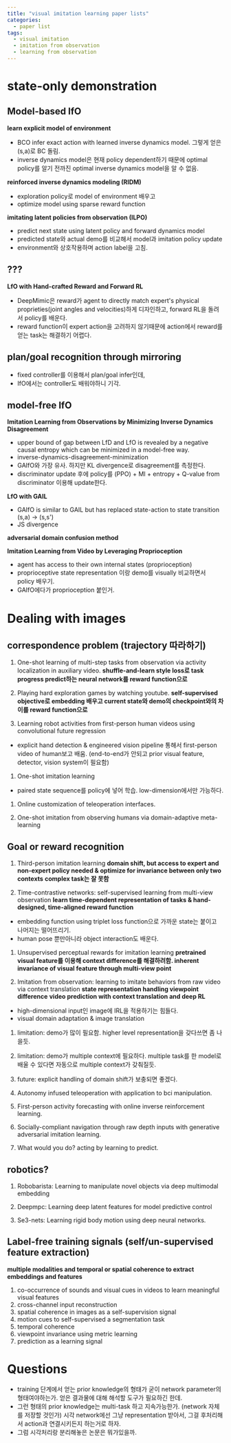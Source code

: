 ```yaml
---
title: "visual imitation learning paper lists"
categories:
  - paper list
tags:
  - visual imitation
  - imitation from observation
  - learning from observation
---
```


# state-only demonstration


## Model-based IfO

**learn explicit model of environment**
- BCO infer exact action with learned inverse dynamics model. 그렇게 얻은 (s,a)로 BC 돌림. 
- inverse dynamics model은 현재 policy dependent하기 때문에 optimal policy를 알기 전까진 optimal inverse dynamics model을 알 수 없음.

**reinforced inverse dynamics modeling (RIDM)**
- exploration policy로 model of environment 배우고
- optimize model using sparse reward function

**imitating latent policies from observation (ILPO)**
- predict next state using latent policy and forward dynamics model
- predicted state와 actual demo를 비교해서 model과 imitation policy update
- environment와 상호작용하며 action label을 고침.

## ???
**LfO with Hand-crafted Reward and Forward RL**

- DeepMimic은 reward가 agent to directly match expert's physical proprieties(joint angles and velocities)하게 디자인하고, forward RL을 돌려서 policy를 배운다.
- reward function이 expert action을 고려하지 않기때문에 action에서 reward를 얻는 task는 해결하기 어렵다.

## plan/goal recognition through mirroring
- fixed controller를 이용해서 plan/goal infer인데,
- IfO에서는 controller도 배워야하니 기각.

## model-free IfO
**Imitation Learning from Observations by Minimizing Inverse Dynamics Disagreement**

- upper bound of gap between LfD and LfO is revealed by a negative causal entropy which can be minimized in a model-free way.
- inverse-dynamics-disagreement-minimization
- GAIfO와 가장 유사. 하지만 KL divergence로 disagreement를 측정한다.
- discriminator update 후에 policy를 (PPO) + MI + entropy + Q-value from discriminator 이용해 update한다.

**LfO with GAIL**

- GAIfO is similar to GAIL but has replaced state-action to state transition (s,a) -> (s,s')
- JS divergence

**adversarial domain confusion method**

**Imitation Learning from Video by Leveraging Proprioception**

- agent has access to their own internal states (proprioception)
- proprioceptive state representation 이랑 demo를 visually 비교하면서 policy 배우기.
- GAIfO에다가 proprioception 붙인거.

# Dealing with images

## correspondence problem (trajectory 따라하기)



1. One-shot learning of multi-step tasks from observation via activity localization in auxiliary video.
**shuffle-and-learn style loss로 task progress predict하는 neural network를 reward function으로**

1. Playing hard exploration games by watching youtube.
**self-supervised objective로 embedding 배우고 current state와 demo의 checkpoint와의 차이를 reward function으로**


   

  
1. Learning robot activities from first-person human videos using convolutional future regression
  - explicit hand detection & engineered vision pipeline 통해서 first-person video of human보고 배움. (end-to-end가 안되고 prior visual feature, detector, vision system이 필요함)

1. One-shot imitation learning
  - paired state sequence를 policy에 넣어 학습. low-dimension에서만 가능하다.
  
1. Online customization of teleoperation interfaces.

1. One-shot imitation from observing humans via domain-adaptive meta-learning

## Goal or reward recognition 

1. Third-person imitation learning
   **domain shift, but access to expert and non-expert policy needed & optimize for invariance between only two contexts**
   **complex task는 잘 못함**
   
1. Time-contrastive networks: self-supervised learning from multi-view observation
  **learn time-dependent representation of tasks & hand-designed, time-aligned reward function**
  - embedding function using triplet loss function으로 가까운 state는 붙이고 나머지는 떨어뜨리기.
  - human pose 뿐만아니라 object interaction도 배운다. 

1. Unsupervised perceptual rewards for imitation learning
  **pretrained visual feature를 이용해 context difference를 해결하려함. inherent invariance of visual feature through multi-view point**

1. Imitation from observation: learning to imitate behaviors from raw video via context translation
  **state representation handling viewpoint difference**
  **video prediction with context translation and deep RL**
  - high-dimensional input인 image에 IRL을 적용하기는 힘들다.
  - visual domain adaptation & image translation
  1. limitation: demo가 많이 필요함. higher level representation을 갖다쓰면 좀 나을듯.
  2. limitation: demo가 multiple context에 필요하다. multiple task를 한 model로 배울 수 있다면 자동으로 multiple context가 갖춰질듯.
  3. future: explicit handling of domain shift가 보충되면 좋겠다.
  
1. Autonomy infused teleoperation with application to bci manipulation.

1. First-person activity forecasting with online inverse reinforcement learning.

1. Socially-compliant navigation through raw depth inputs with generative adversarial imitation learning.

1. What would you do? acting by learning to predict.

  
## robotics?

1. Robobarista: Learning to manipulate novel objects via deep multimodal embedding

1. Deepmpc: Learning deep latent features for model predictive control

1. Se3-nets: Learning rigid body motion using deep neural networks.


## Label-free training signals (self/un-supervised feature extraction)

**multiple modalities and temporal or spatial coherence to extract embeddings and features**
1. co-occurrence of sounds and visual cues in videos to learn meaningful visual features
1. cross-channel input reconstruction
1. spatial coherence in images as a self-supervision signal
1. motion cues to self-supervised a segmentation task
1. temporal coherence
1. viewpoint invariance using metric learning
1. prediction as a learning signal


# Questions

- training 단계에서 얻는 prior knowledge의 형태가 굳이 network parameter의 형태여야하는가. 
  얻은 결과물에 대해 해석할 도구가 필요하긴 한데.
- 그런 형태의 prior knowledge는 multi-task 하고 지속가능한가. (network 자체를 저장할 것인가) 
  시각 network에선 그냥 representation 받아서, 그걸 후처리해서 action과 연결시키든지 하는거로 하자. 
- 그럼 시각처리랑 분리해놓은 논문은 뭐가있을까.
